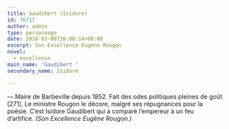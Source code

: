 ```yaml
---
title: Gaudibert (Isidore)
id: 76717
author: admin
type: personnage
date: 2010-03-08T16:08:14+00:00
excerpt: Son Excellence Eugène Rougon
novel:
  - excellence
main_name: 'Gaudibert '
secondary_name: Isidore

---
```

— Maire de Barbeville depuis 1852. Fait des odes politiques pleines de goût [271]. Le ministre Rougon le décore, malgré ses répugnances pour la poésie. C&rsquo;est Isidore Gaudibert qui a comparé l&rsquo;empereur à un feu d&rsquo;artifice. _(Son Excellence Eugène Rougon.)_